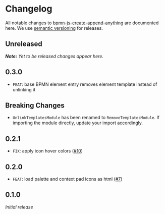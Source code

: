 # Changelog

All notable changes to [bpmn-js-create-append-anything](https://github.com/bpmn-io/bpmn-js-create-append-anything) are documented here. We use [semantic versioning](http://semver.org/) for releases.

## Unreleased

___Note:__ Yet to be released changes appear here._

## 0.3.0

* `FEAT`: base BPMN element entry removes element template instead of unlinking it

## Breaking Changes

* `UnlinkTemplatesModule` has been renamed to `RemoveTemplatesModule`. If importing the module directly, update your import accordingly.

## 0.2.1

* `FIX`: apply icon hover colors ([#10](https://github.com/bpmn-io/bpmn-js-create-append-anything/pull/10))

## 0.2.0

* `FEAT`: load palette and context pad icons as html ([#7](https://github.com/bpmn-io/bpmn-js-create-append-anything/pull/7))

## 0.1.0

_Initial release_